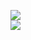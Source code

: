 [![](https://img.shields.io/badge/Made%20With-Github%20Spray-lightgrey.svg?style=for-the-badge&logo=github)](https://github.com/Annihil/github-spray#21065)  
[![](https://i.imgur.com/2DrTn0Z.gif)](https://github.com/Annihil/github-spray)